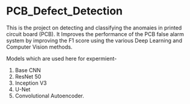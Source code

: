 # PCB_Defect_Detection
This is the project on detecting and classifying the anomaies in printed circuit board (PCB).
It Improves the performance of the PCB false alarm system by improving the F1 score using the various Deep Learning and Computer Vision methods.

Models which are used here for expermient-
  1. Base CNN
  2. ResNet 50
  3. Inception V3
  4. U-Net
  5. Convolutional Autoencoder.
  
